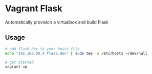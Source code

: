 Vagrant Flask
========================

Automatically provision a virtualbox and build Flask

## Usage

```bash
# add flask.dev to your hosts file
echo "192.168.50.4 flask.dev" | sudo tee -a /etc/hosts >/dev/null

# get started
vagrant up
```
